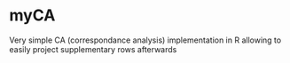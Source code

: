 # myCA
Very simple CA (correspondance analysis) implementation in R allowing to easily project supplementary rows afterwards
